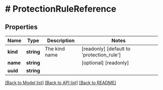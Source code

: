 # # ProtectionRuleReference

## Properties

Name | Type | Description | Notes
------------ | ------------- | ------------- | -------------
**kind** | **string** | The kind name | [readonly] [default to 'protection_rule']
**name** | **string** |  | [optional] [readonly]
**uuid** | **string** |  |

[[Back to Model list]](../../README.md#models) [[Back to API list]](../../README.md#endpoints) [[Back to README]](../../README.md)
